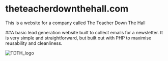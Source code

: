 # theteacherdownthehall.com
This is a website for a company called The Teacher Down The Hall

##A basic lead generation website built to collect emails for a newsletter. It is very simple and straightforward, but built out with PHP to maximise reusability and cleanliness. 


![TDTH_logo](https://theteacherdownthehall.com/images/logo.png)
